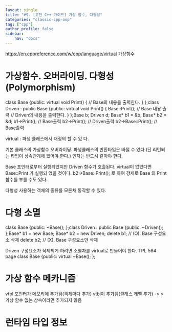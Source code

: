 ```yaml
---
layout: single
title: "#9. [고전 C++ 가이드] 가상 함수, 다형성"
categories: "classic-cpp-oop"
tag: ["cpp"]
author_profile: false
sidebar: 
    nav: "docs"
---
```

https://en.cppreference.com/w/cpp/language/virtual
가상함수

# 가상함수. 오버라이딩. 다형성(Polymorphism)

class Base
{public: virtual void Print() { // Base의 내용을 출력한다. }
};class Driven : public Base
{public: virtual void Print() { Base::Print(); // Base 내용 출
력
// Driven의 내용을 출력한다. }
};Base b; Driven d; Base* b1 = &b; Base* b2 = &d; b1->Print(); // Base출력
b2->Print(); // Driven출력
b2->Base::Print(); // Base출력

virtual : 파생 클래스에서 재정의 할 수 있
다.

기본 클래스의 가상함수 오버라이딩. 파생클래스의 반환타입은 바뀔 수 있다.(단
리턴되는 타입이 상속관계에 있어야 한다.)
인자는 반드시 같아야 한다.

Base 포인터로부터 실행되었지만 Driven 함수가 호출된다. virtual이 없었다면 Base::Print 가 실행되
었을 것이다. b2->Base::Print(); 로 하여 강제로 Base 의 Print 함수를 부를 수도 있다.

다형성
사용하는 객체의 종류를 모른채 동작할 수
있다.

# 다형 소멸

class Base
{public: ~Base(); };class Driven : public Base
{public: ~Driven(); };Base* b1 = new Base; Base* b2 = new Driven; delete b1; // (O). Base 구성요소 삭제
delete b2; // (X). Base 구성요소만 삭제

Driven 구성요소가 삭제되게 하려면 소멸자를
virtual로 만들어야 한다. TPL 564 page
class Base
{public: virtual ~Base(); };

# 가상 함수 메카니즘

vtbl 포인터가 메모리에 추가됨(객체마다 추가) vtbl이 추가됨(클래스 레벨 추가) -> > 가상 함수 없는 상속이라면 추가되지 않음

# 런타임 타입 정보




